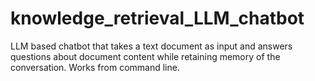 # knowledge_retrieval_LLM_chatbot
LLM based chatbot that takes a text document as input and answers questions about document content while retaining memory of the conversation. Works from command line.

